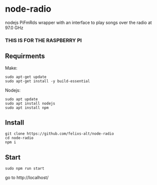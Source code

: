 ﻿# node-radio
nodejs PiFmRds wrapper with an interface to play songs over the radio at 97.0 GHz

### THIS IS FOR THE RASPBERRY PI

## Requirments
Make:
```
sudo apt-get update
sudo apt-get install -y build-essential
```
Nodejs:
```
sudo apt update
sudo apt install nodejs
sudo apt install npm
```

## Install
```
git clone https://github.com/felixs-alt/node-radio
cd node-radio
npm i
```
## Start
```
sudo npm run start
```
go to 
http://localhost/
